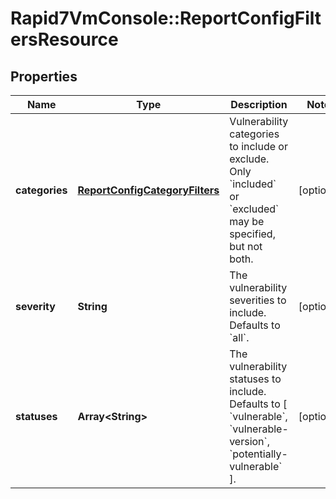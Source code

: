 # Rapid7VmConsole::ReportConfigFiltersResource

## Properties
Name | Type | Description | Notes
------------ | ------------- | ------------- | -------------
**categories** | [**ReportConfigCategoryFilters**](ReportConfigCategoryFilters.md) | Vulnerability categories to include or exclude. Only &#x60;included&#x60; or &#x60;excluded&#x60; may be specified, but not both. | [optional] 
**severity** | **String** | The vulnerability severities to include. Defaults to &#x60;all&#x60;. | [optional] 
**statuses** | **Array&lt;String&gt;** | The vulnerability statuses to include. Defaults to [ &#x60;vulnerable&#x60;, &#x60;vulnerable-version&#x60;, &#x60;potentially-vulnerable&#x60; ]. | [optional] 



